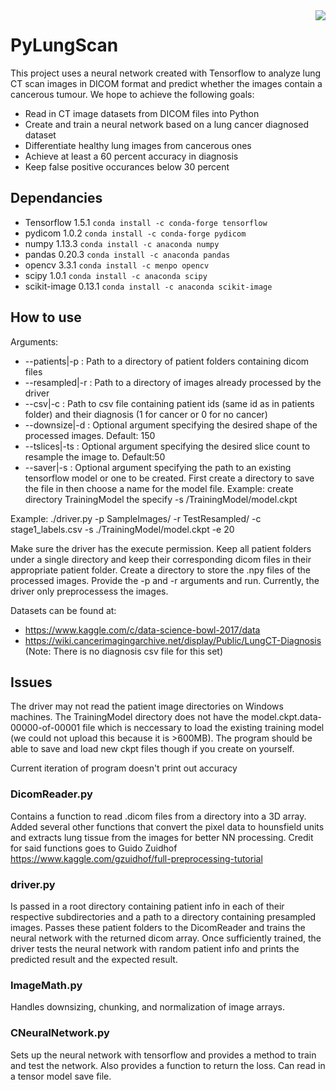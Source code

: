 <img src="https://thumb7.shutterstock.com/display_pic_with_logo/167811904/767060047/stock-photo-portrait-of-doctor-in-blue-uniform-with-his-thumbs-up-isolated-over-white-background-people-767060047.jpg" align="right"/>

# PyLungScan
This project uses a neural network created with Tensorflow to analyze lung CT 
scan images in DICOM format and predict whether the images contain a cancerous tumour.
We hope to achieve the following goals:
 * Read in CT image datasets from DICOM files into Python
 * Create and train a neural network based on a lung cancer diagnosed dataset
 * Differentiate healthy lung images from cancerous ones
 * Achieve at least a 60 percent accuracy in diagnosis
 * Keep false positive occurances below 30 percent

## Dependancies
 * Tensorflow 1.5.1 ```conda install -c conda-forge tensorflow```
 * pydicom 1.0.2 ```conda install -c conda-forge pydicom```
 * numpy 1.13.3 ```conda install -c anaconda numpy```
 * pandas 0.20.3 ```conda install -c anaconda pandas```
 * opencv 3.3.1 ```conda install -c menpo opencv```
 * scipy 1.0.1  ```conda install -c anaconda scipy```
 * scikit-image 0.13.1 ```conda install -c anaconda scikit-image ```

## How to use
Arguments:
 * --patients|-p : Path to a directory of patient folders containing dicom files
 * --resampled|-r : Path to a directory of images already processed by the driver
 * --csv|-c : Path to csv file containing patient ids (same id as in patients folder) and their diagnosis (1 for cancer or 0 for no cancer)
 * --downsize|-d : Optional argument specifying the desired shape of the processed images. Default: 150
 * --tslices|-ts : Optional argument specifying the desired slice count to resample the image to. Default:50
 * --saver|-s : Optional argument specifying the path to an existing tensorflow model or one to be created. First create a directory to save the file in then choose a name for the model file. Example: create directory TrainingModel the specify -s /TrainingModel/model.ckpt
 
 Example:
 ./driver.py -p SampleImages/ -r TestResampled/ -c stage1_labels.csv -s ./TrainingModel/model.ckpt -e 20
 
 Make sure the driver has the execute permission. Keep all patient folders under a single directory and keep their corresponding dicom files in their appropriate patient folder. Create a directory to store the .npy files of the processed images. Provide the -p and -r arguments and run. Currently, the driver only preprocessess the images.
 
 Datasets can be found at:
  * https://www.kaggle.com/c/data-science-bowl-2017/data
  * https://wiki.cancerimagingarchive.net/display/Public/LungCT-Diagnosis (Note: There is no diagnosis csv file for this set)

## Issues
The driver may not read the patient image directories on Windows machines. The TrainingModel directory does not have the model.ckpt.data-00000-of-00001 file which is neccessary to load the existing training model (we could not upload this because it is >600MB). The program should be able to save and load new ckpt files though if you create on yourself. 

Current iteration of program doesn't print out accuracy

### DicomReader.py
Contains a function to read .dicom files from a directory into a 3D array. Added 
several other functions that convert the pixel data to hounsfield units and extracts lung
tissue from the images for better NN processing. 
Credit for said functions goes to Guido Zuidhof https://www.kaggle.com/gzuidhof/full-preprocessing-tutorial

### driver.py
Is passed in a root directory containing patient info in each of their respective 
subdirectories and a path to a directory containing presampled images. Passes these 
patient folders to the DicomReader and trains the neural network with the returned 
dicom array. Once sufficiently trained, the driver tests the neural network with 
random patient info and prints the predicted result and the expected result.

### ImageMath.py
Handles downsizing, chunking, and normalization of image arrays.

### CNeuralNetwork.py
Sets up the neural network with tensorflow and provides a method to train and test the 
network. Also provides a function to return the loss. Can read in a tensor model save file.
